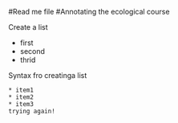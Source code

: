 #Read me file
#Annotating the ecological course

Create a list
* first      
* second      
* thrid  

Syntax fro creatinga  list
```
* item1      
* item2   
* item3   
trying again!

```
